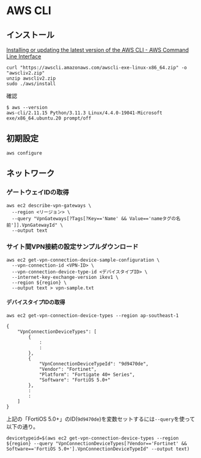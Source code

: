 # AWS CLI

## インストール

[Installing or updating the latest version of the AWS CLI - AWS Command Line Interface](https://docs.aws.amazon.com/cli/latest/userguide/getting-started-install.html)

```console
curl "https://awscli.amazonaws.com/awscli-exe-linux-x86_64.zip" -o "awscliv2.zip"
unzip awscliv2.zip
sudo ./aws/install
```

確認

```console
$ aws --version
aws-cli/2.11.15 Python/3.11.3 Linux/4.4.0-19041-Microsoft exe/x86_64.ubuntu.20 prompt/off
```

## 初期設定

```console
aws configure
```

## ネットワーク

### ゲートウェイIDの取得

```console
aws ec2 describe-vpn-gateways \
  --region <リージョン> \
  --query "VpnGateways[?Tags[?Key=='Name' && Value=='nameタグの名前']].VpnGatewayId" \
  --output text
```

### サイト間VPN接続の設定サンプルダウンロード

```console
aws ec2 get-vpn-connection-device-sample-configuration \
  --vpn-connection-id <VPN-ID> \
  --vpn-connection-device-type-id <デバイスタイプID> \
  --internet-key-exchange-version ikev1 \
  --region ${region} \
  --output text > vpn-sample.txt
```

#### デバイスタイプIDの取得

```console
aws ec2 get-vpn-connection-device-types --region ap-southeast-1

{
    "VpnConnectionDeviceTypes": [
        {
            :
            :
        },
        {
            "VpnConnectionDeviceTypeId": "9d9470de",
            "Vendor": "Fortinet",
            "Platform": "Fortigate 40+ Series",
            "Software": "FortiOS 5.0+"
        },
        :
        :
    ]
}
```

上記の「FortiOS 5.0+」のID(`9d9470de`)を変数セットするには`--query`を使って以下の通り。

```console
devicetypeid=$(aws ec2 get-vpn-connection-device-types --region ${region} --query "VpnConnectionDeviceTypes[?Vendor=='Fortinet' && Software=='FortiOS 5.0+'].VpnConnectionDeviceTypeId" --output text)
```
